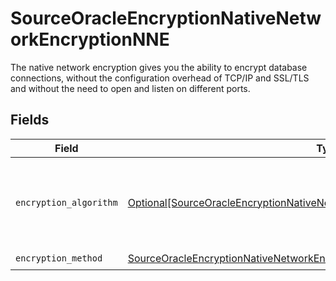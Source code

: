 # SourceOracleEncryptionNativeNetworkEncryptionNNE

The native network encryption gives you the ability to encrypt database connections, without the configuration overhead of TCP/IP and SSL/TLS and without the need to open and listen on different ports.


## Fields

| Field                                                                                                                                                                       | Type                                                                                                                                                                        | Required                                                                                                                                                                    | Description                                                                                                                                                                 |
| --------------------------------------------------------------------------------------------------------------------------------------------------------------------------- | --------------------------------------------------------------------------------------------------------------------------------------------------------------------------- | --------------------------------------------------------------------------------------------------------------------------------------------------------------------------- | --------------------------------------------------------------------------------------------------------------------------------------------------------------------------- |
| `encryption_algorithm`                                                                                                                                                      | [Optional[SourceOracleEncryptionNativeNetworkEncryptionNNEEncryptionAlgorithm]](../../models/shared/sourceoracleencryptionnativenetworkencryptionnneencryptionalgorithm.md) | :heavy_minus_sign:                                                                                                                                                          | This parameter defines what encryption algorithm is used.                                                                                                                   |
| `encryption_method`                                                                                                                                                         | [SourceOracleEncryptionNativeNetworkEncryptionNNEEncryptionMethod](../../models/shared/sourceoracleencryptionnativenetworkencryptionnneencryptionmethod.md)                 | :heavy_check_mark:                                                                                                                                                          | N/A                                                                                                                                                                         |